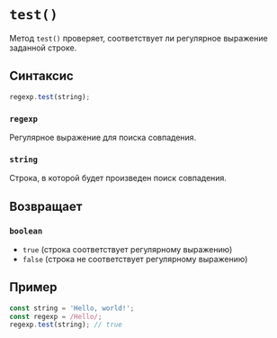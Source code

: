 # `test()`

Метод `test()` проверяет, соответствует ли регулярное выражение заданной строке.

## Синтаксис

```js
regexp.test(string);
```

### `regexp`

Регулярное выражение для поиска совпадения.

### `string`

Строка, в которой будет произведен поиск совпадения.

## Возвращает

### `boolean`

- `true` (строка соответствует регулярному выражению)
- `false` (строка не соответствует регулярному выражению)

## Пример

```js
const string = 'Hello, world!';
const regexp = /Hello/;
regexp.test(string); // true
```
